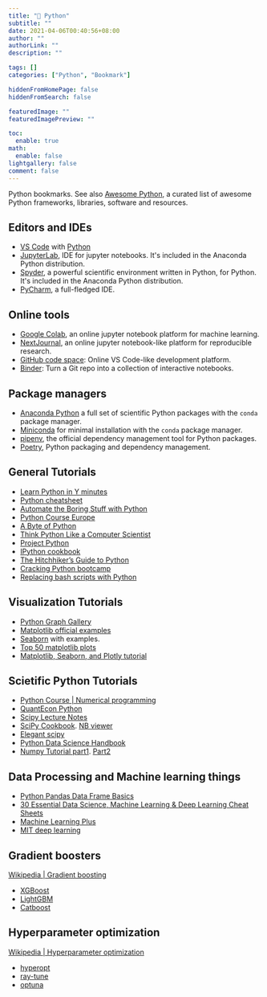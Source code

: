 ```yaml
---
title: "🔖 Python"
subtitle: ""
date: 2021-04-06T00:40:56+08:00
author: ""
authorLink: ""
description: ""

tags: []
categories: ["Python", "Bookmark"]

hiddenFromHomePage: false
hiddenFromSearch: false

featuredImage: ""
featuredImagePreview: ""

toc:
  enable: true
math:
  enable: false
lightgallery: false
comment: false
---
```


Python bookmarks. See also [Awesome Python](https://github.com/vinta/awesome-python), a curated list of awesome Python frameworks, libraries, software and resources.

<!--more-->


## Editors and IDEs

- [VS Code](https://code.visualstudio.com/) with [Python](https://marketplace.visualstudio.com/items?itemName=ms-python.python)
- [JupyterLab](https://jupyterlab.readthedocs.io/en/stable/), IDE for jupyter notebooks. It's included in the Anaconda Python distribution.
- [Spyder](https://www.spyder-ide.org/), a powerful scientific environment written in Python, for Python. It's included in the Anaconda Python distribution.
- [PyCharm](https://www.jetbrains.com/pycharm/), a full-fledged IDE.

## Online tools

- [Google Colab](https://colab.research.google.com/), an online jupyter notebook platform for machine learning.
- [NextJournal](https://nextjournal.com/), an online jupyter notebook-like platform for reproducible research.
- [GitHub code space](https://github.com/features/codespaces): Online VS Code-like development platform.
- [Binder](https://mybinder.org/): Turn a Git repo into a collection of interactive notebooks.

## Package managers

- [Anaconda Python](https://www.anaconda.com/products/individual) a full set of scientific Python packages with the `conda` package manager.
- [Miniconda](https://docs.conda.io/en/latest/miniconda.html) for minimal installation with the `conda` package manager.
- [pipenv](https://pipenv.pypa.io/en/latest/), the official dependency management tool for Python packages.
- [Poetry](https://python-poetry.org/), Python packaging and dependency management.

## General Tutorials

- [Learn Python in Y minutes](https://learnxinyminutes.com/docs/python3/)
- [Python cheatsheet](https://github.com/gto76/python-cheatsheet)
- [Automate the Boring Stuff with Python](https://automatetheboringstuff.com/2e/)
- [Python Course Europe](https://www.python-course.eu/)
- [A Byte of Python](https://python.swaroopch.com/)
- [Think Python Like a Computer Scientist](http://interactivepython.org/runestone/static/thinkcspy/index.html)
- [Project Python](http://projectpython.net/chapter00/)
- [IPython cookbook](https://ipython-books.github.io/)
- [The Hitchhiker’s Guide to Python](https://docs.python-guide.org/)
- [Cracking Python bootcamp](https://github.com/purcellconsult/Cracking-Python-Bootcamp)
- [Replacing bash scripts with Python](https://github.com/ninjaaron/replacing-bash-scripting-with-python)

## Visualization Tutorials

- [Python Graph Gallery](https://python-graph-gallery.com/)
- [Matplotlib official examples](https://matplotlib.org/examples/index.html)
- [Seaborn](https://seaborn.pydata.org/) with examples.
- [Top 50 matplotlib plots](https://www.machinelearningplus.com/plots/top-50-matplotlib-visualizations-the-master-plots-python/)
- [Matplotlib, Seaborn, and Plotly tutorial](https://medium.com/jameslearningnote/資料分析-機器學習-第2-5講-資料視覺化-matplotlib-seaborn-plotly-75cd353d6d3f)

## Scietific Python Tutorials

- [Python Course | Numerical programming](https://www.python-course.eu/numerical_programming_with_python.php)
- [QuantEcon Python](https://quantecon.org/quantecon-py)
- [Scipy Lecture Notes](http://www.scipy-lectures.org/)
- [SciPy Cookbook](https://scipy-cookbook.readthedocs.io/index.html). [NB viewer](http://nbviewer.jupyter.org/github/scipy/scipy-cookbook/tree/master/ipython/)
- [Elegant scipy](https://github.com/elegant-scipy/elegant-scipy)
- [Python Data Science Handbook](https://jakevdp.github.io/PythonDataScienceHandbook/)
- [Numpy Tutorial part1](https://www.machinelearningplus.com/python/numpy-tutorial-part1-array-python-examples/). [Part2](https://www.machinelearningplus.com/python/numpy-tutorial-python-part2/)

## Data Processing and Machine learning things

- [Python Pandas Data Frame Basics](https://towardsdatascience.com/python-pandas-data-frame-basics-b5cfbcd8c039)
- [30 Essential Data Science, Machine Learning & Deep Learning Cheat Sheets](https://www.kdnuggets.com/2017/09/essential-data-science-machine-learning-deep-learning-cheat-sheets.html)
- [Machine Learning Plus](https://www.machinelearningplus.com/)
- [MIT deep learning](https://github.com/lexfridman/mit-deep-learning)

## Gradient boosters

[Wikipedia | Gradient boosting](https://en.wikipedia.org/wiki/Gradient_boosting)

- [XGBoost](https://xgboost.readthedocs.io/en/latest/)
- [LightGBM](https://lightgbm.readthedocs.io/en/latest/)
- [Catboost](https://catboost.ai/)

## Hyperparameter optimization

[Wikipedia | Hyperparameter optimization](https://en.wikipedia.org/wiki/Hyperparameter_optimization)

- [hyperopt](https://github.com/hyperopt/hyperopt)
- [ray-tune](https://docs.ray.io/en/latest/tune/index.html)
- [optuna](https://optuna.org/)
